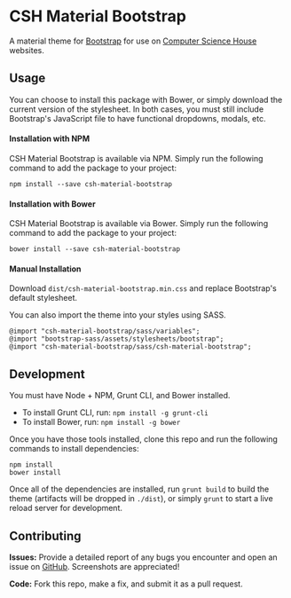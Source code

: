 CSH Material Bootstrap
=======================

A material theme for [Bootstrap](http://getbootstrap.com) for use on [Computer Science House](http://csh.rit.edu) websites.

Usage
------
You can choose to install this package with Bower, or simply download the current version of the stylesheet. In both cases, you must still include Bootstrap's JavaScript file to have functional dropdowns, modals, etc.

#### Installation with NPM
CSH Material Bootstrap is available via NPM. Simply run the following command to add the package to your project:

```
npm install --save csh-material-bootstrap
```

#### Installation with Bower
CSH Material Bootstrap is available via Bower. Simply run the following command to add the package to your project:

```
bower install --save csh-material-bootstrap
```

#### Manual Installation
Download `dist/csh-material-bootstrap.min.css` and replace Bootstrap's default stylesheet.

You can also import the theme into your styles using SASS.

```
@import "csh-material-bootstrap/sass/variables";
@import "bootstrap-sass/assets/stylesheets/bootstrap";
@import "csh-material-bootstrap/sass/csh-material-bootstrap";
```

Development
------------
You must have Node + NPM, Grunt CLI, and Bower installed. 

* To install Grunt CLI, run: `npm install -g grunt-cli`
* To install Bower, run: `npm install -g bower`

Once you have those tools installed, clone this repo and run the following commands to install dependencies:

```
npm install
bower install
```

Once all of the dependencies are installed, run `grunt build` to build the theme (artifacts will be dropped in `./dist`), or simply `grunt` to start a live reload server for development.


Contributing
-------------
**Issues:** Provide a detailed report of any bugs you encounter and open an issue on [GitHub](https://github.com/ComputerScienceHouse/csh-material-bootstrap/issues). Screenshots are appreciated!

**Code:** Fork this repo, make a fix, and submit it as a pull request.
